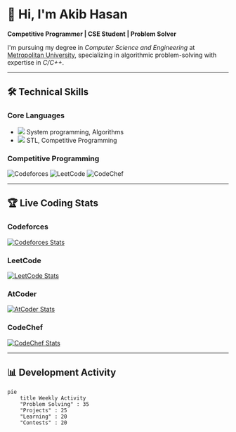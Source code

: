 # 👋 Hi, I'm Akib Hasan  

**Competitive Programmer | CSE Student | Problem Solver**  

I'm pursuing my degree in *Computer Science and Engineering* at [Metropolitan University](https://metrouni.edu.bd/), specializing in algorithmic problem-solving with expertise in *C/C++*.

---

## 🛠 Technical Skills  
### **Core Languages**  
- <img src="https://img.shields.io/badge/C-00599C?logo=c&logoColor=white"> System programming, Algorithms  
- <img src="https://img.shields.io/badge/C++-00599C?logo=c%2B%2B&logoColor=white"> STL, Competitive Programming  

### **Competitive Programming**  
![Codeforces](https://img.shields.io/endpoint?url=https://cfstats.netlify.app/api/user/ak1b_hasan&label=Codeforces&color=1F8ACB&logo=codeforces)
![LeetCode](https://img.shields.io/endpoint?url=https://leetcode-badge.vercel.app/api/ak1b_hasan&label=LeetCode&color=FFA116&logo=leetcode)
![CodeChef](https://img.shields.io/endpoint?url=https://codechef-stats-api.vercel.app/api/jax_teller&label=CodeChef&color=5B4638&logo=codechef)

---

## 🏆 Live Coding Stats

### **Codeforces**
[![Codeforces Stats](https://codeforces-readme-stats.vercel.app/api/card?username=ak1b_hasan&theme=light)](https://codeforces.com/profile/ak1b_hasan)

### **LeetCode**
[![LeetCode Stats](https://leetcode-stats-six.vercel.app/api?username=ak1b_hasan&theme=dark)](https://leetcode.com/u/ak1b_hasan/)

### **AtCoder**
[![AtCoder Stats](https://atcoder-readme-stats.vercel.app/api?username=akib_hasannnn)](https://atcoder.jp/users/akib_hasannnn)

### **CodeChef**
[![CodeChef Stats](https://codechef-card.vercel.app/api?username=jax_teller&theme=dark)](https://www.codechef.com/users/jax_teller)

---

## 📊 Development Activity
```mermaid
pie
    title Weekly Activity
    "Problem Solving" : 35
    "Projects" : 25
    "Learning" : 20
    "Contests" : 20
